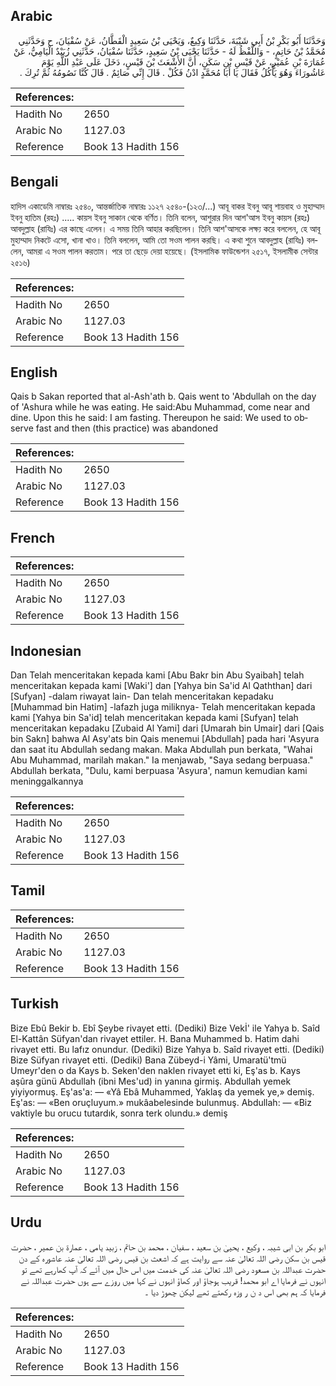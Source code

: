 ## Arabic


<div dir="rtl" lang="ar" style={{fontSize:'larger',backgroundColor:'#f8f9fa',padding:20}}>
وَحَدَّثَنَا أَبُو بَكْرِ بْنُ أَبِي شَيْبَةَ، حَدَّثَنَا وَكِيعٌ، وَيَحْيَى بْنُ سَعِيدٍ الْقَطَّانُ، عَنْ سُفْيَانَ، ح وَحَدَّثَنِي مُحَمَّدُ بْنُ حَاتِمٍ، - وَاللَّفْظُ لَهُ - حَدَّثَنَا يَحْيَى بْنُ سَعِيدٍ، حَدَّثَنَا سُفْيَانُ، حَدَّثَنِي زُبَيْدٌ الْيَامِيُّ، عَنْ عُمَارَةَ بْنِ عُمَيْرٍ، عَنْ قَيْسِ بْنِ سَكَنٍ، أَنَّ الأَشْعَثَ بْنَ قَيْسٍ، دَخَلَ عَلَى عَبْدِ اللَّهِ يَوْمَ عَاشُورَاءَ وَهُوَ يَأْكُلُ فَقَالَ يَا أَبَا مُحَمَّدٍ ادْنُ فَكُلْ ‏.‏ قَالَ إِنِّي صَائِمٌ ‏.‏ قَالَ كُنَّا نَصُومُهُ ثُمَّ تُرِكَ ‏.‏
</div>
<div style={{backgroundColor:'#f8f9fa',padding:20, marginBottom: 10}}><table> <thead> <tr> <th>References:</th> <th></th> </tr> </thead> <tbody><tr><td>Hadith No</td><td>2650</td></tr><tr><td>Arabic No</td><td>1127.03</td></tr><tr><td>Reference</td><td>Book 13 Hadith 156</td></tr></tbody></table></div>

## Bengali


<div dir="ltr" lang="bn" style={{fontSize:'larger',backgroundColor:'#f8f9fa',padding:20}}>
হাদিস একাডেমি নাম্বারঃ ২৫৪০, আন্তর্জাতিক নাম্বারঃ ১১২৭ ২৫৪০-(১২৩/...) আবূ বাকর ইবনু আবূ শায়বাহ ও মুহাম্মাদ ইবনু হাতিম (রহঃ) ..... কায়স ইবনু সাকান থেকে বর্ণিত। তিনি বলেন, আশুরার দিন আশ'আস ইবনু কায়স (রহঃ) আবদুল্লাহ (রাযিঃ) এর কাছে এলেন। এ সময় তিনি আহার করছিলেন। তিনি আশ'আসকে লক্ষ্য করে বললেন, হে আবূ মুহাম্মাদ নিকটে এসো, খানা খাও। তিনি বললেন, আমি তো সওম পালন করছি। এ কথা শুনে আবদুল্লাহ (রাযিঃ) বললেন, আমরা এ সওম পালন করতাম। পরে তা ছেড়ে দেয়া হয়েছে। (ইসলামিক ফাউন্ডেশন ২৫১৭, ইসলামীক সেন্টার ২৫১৬)
</div>
<div style={{backgroundColor:'#f8f9fa',padding:20, marginBottom: 10}}><table> <thead> <tr> <th>References:</th> <th></th> </tr> </thead> <tbody><tr><td>Hadith No</td><td>2650</td></tr><tr><td>Arabic No</td><td>1127.03</td></tr><tr><td>Reference</td><td>Book 13 Hadith 156</td></tr></tbody></table></div>

## English


<div dir="ltr" lang="en" style={{fontSize:'larger',backgroundColor:'#f8f9fa',padding:20}}>
Qais b Sakan reported that al-Ash'ath b. Qais went to 'Abdullah on the day of 'Ashura while he was eating. He said:Abu Muhammad, come near and dine. Upon this he said: I am fasting. Thereupon he said: We used to observe fast and then (this practice) was abandoned
</div>
<div style={{backgroundColor:'#f8f9fa',padding:20, marginBottom: 10}}><table> <thead> <tr> <th>References:</th> <th></th> </tr> </thead> <tbody><tr><td>Hadith No</td><td>2650</td></tr><tr><td>Arabic No</td><td>1127.03</td></tr><tr><td>Reference</td><td>Book 13 Hadith 156</td></tr></tbody></table></div>

## French


<div dir="ltr" lang="fr" style={{fontSize:'larger',backgroundColor:'#f8f9fa',padding:20}}>

</div>
<div style={{backgroundColor:'#f8f9fa',padding:20, marginBottom: 10}}><table> <thead> <tr> <th>References:</th> <th></th> </tr> </thead> <tbody><tr><td>Hadith No</td><td>2650</td></tr><tr><td>Arabic No</td><td>1127.03</td></tr><tr><td>Reference</td><td>Book 13 Hadith 156</td></tr></tbody></table></div>

## Indonesian


<div dir="ltr" lang="id" style={{fontSize:'larger',backgroundColor:'#f8f9fa',padding:20}}>
Dan Telah menceritakan kepada kami [Abu Bakr bin Abu Syaibah] telah menceritakan kepada kami [Waki'] dan [Yahya bin Sa'id Al Qaththan] dari [Sufyan] -dalam riwayat lain- Dan telah menceritakan kepadaku [Muhammad bin Hatim] -lafazh juga miliknya- Telah menceritakan kepada kami [Yahya bin Sa'id] telah menceritakan kepada kami [Sufyan] telah menceritakan kepadaku [Zubaid Al Yami] dari [Umarah bin Umair] dari [Qais bin Sakn] bahwa Al Asy'ats bin Qais menemui [Abdullah] pada hari 'Asyura dan saat itu Abdullah sedang makan. Maka Abdullah pun berkata, "Wahai Abu Muhammad, marilah makan." Ia menjawab, "Saya sedang berpuasa." Abdullah berkata, "Dulu, kami berpuasa 'Asyura', namun kemudian kami meninggalkannya
</div>
<div style={{backgroundColor:'#f8f9fa',padding:20, marginBottom: 10}}><table> <thead> <tr> <th>References:</th> <th></th> </tr> </thead> <tbody><tr><td>Hadith No</td><td>2650</td></tr><tr><td>Arabic No</td><td>1127.03</td></tr><tr><td>Reference</td><td>Book 13 Hadith 156</td></tr></tbody></table></div>

## Tamil


<div dir="ltr" lang="ta" style={{fontSize:'larger',backgroundColor:'#f8f9fa',padding:20}}>

</div>
<div style={{backgroundColor:'#f8f9fa',padding:20, marginBottom: 10}}><table> <thead> <tr> <th>References:</th> <th></th> </tr> </thead> <tbody><tr><td>Hadith No</td><td>2650</td></tr><tr><td>Arabic No</td><td>1127.03</td></tr><tr><td>Reference</td><td>Book 13 Hadith 156</td></tr></tbody></table></div>

## Turkish


<div dir="ltr" lang="tr" style={{fontSize:'larger',backgroundColor:'#f8f9fa',padding:20}}>
Bize Ebû Bekir b. Ebî Şeybe rivayet etti. (Dediki) Bize Vekİ' ile Yahya b. Saîd El-Kattân Süfyan'dan rivayet ettiler. H. Bana Muhammed b. Hatim dahi rivayet etti. Bu lafız onundur. (Dediki) Bize Yahya b. Saîd rivayet etti. (Dediki) Bize Süfyan rivayet etti. (Dediki) Bana Zübeyd-i Yâmi, Umaratü'tmü Umeyr'den o da Kays b. Seken'den naklen rivayet etti ki, Eş'as b. Kays aşûra günü Abdullah (ibni Mes'ud) in yanına girmiş. Abdullah yemek yiyiyormuş. Eş'as'a: — «Yâ Ebâ Muhammed, Yaklaş da yemek ye,» demiş. Eş'as: — «Ben oruçluyum.» mukâabelesinde bulunmuş. Abdullah: — «Biz vaktiyle bu orucu tutardık, sonra terk olundu.» demiş
</div>
<div style={{backgroundColor:'#f8f9fa',padding:20, marginBottom: 10}}><table> <thead> <tr> <th>References:</th> <th></th> </tr> </thead> <tbody><tr><td>Hadith No</td><td>2650</td></tr><tr><td>Arabic No</td><td>1127.03</td></tr><tr><td>Reference</td><td>Book 13 Hadith 156</td></tr></tbody></table></div>

## Urdu


<div dir="rtl" lang="ur" style={{fontSize:'larger',backgroundColor:'#f8f9fa',padding:20}}>
ابو بکر بن ابی شیبہ ، وکیع ، یحییٰ بن سعید ، سفیان ، محمد بن حاتم ، زبید یامی ، عمارۃ بن عمیر ، حضرت قیس بن سکن رضی اللہ تعالیٰ عنہ سے روایت ہے کہ اشعث بن قیس رضی اللہ تعالیٰ عنہ عاشورہ کے دن حضرت عبداللہ بن مسعود رضی اللہ تعالیٰ عنہ کی خدمت میں اس حال میں آئے کہ آپ کھارہے تھے تو انہوں نے فرمایا اے ابو محمد! قریب ہوجاؤ اور کھاؤ انہوں نے کہا میں روزے سے ہوں حضرت عبداللہ نے فرمایا کہ ہم بھی اس د ن ر وزہ رکھتے تھے لیکن چھوڑ دیا ۔
</div>
<div style={{backgroundColor:'#f8f9fa',padding:20, marginBottom: 10}}><table> <thead> <tr> <th>References:</th> <th></th> </tr> </thead> <tbody><tr><td>Hadith No</td><td>2650</td></tr><tr><td>Arabic No</td><td>1127.03</td></tr><tr><td>Reference</td><td>Book 13 Hadith 156</td></tr></tbody></table></div>